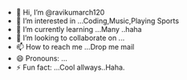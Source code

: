 - 👋 Hi, I’m @ravikumarch120
- 👀 I’m interested in ...Coding,Music,Playing Sports
- 🌱 I’m currently learning ...Many ..haha
- 💞️ I’m looking to collaborate on ...
- 📫 How to reach me ...Drop me mail
- 😄 Pronouns: ...
- ⚡ Fun fact: ...Cool allways..Haha.

<!---
ravikumarch120/ravikumarch120 is a ✨ special ✨ repository because its `README.md` (this file) appears on your GitHub profile.
You can click the Preview link to take a look at your changes.
--->
